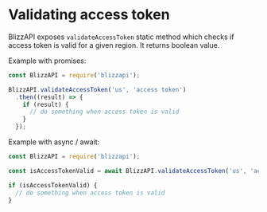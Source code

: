 # Validating access token

BlizzAPI exposes ``validateAccessToken`` static method which checks if access token is valid for a given region. It returns boolean value.

Example with promises:

```js
const BlizzAPI = require('blizzapi');

BlizzAPI.validateAccessToken('us', 'access token')
  .then((result) => {
    if (result) {
      // do something when access token is valid
    }
  });

```

Example with async / await:


```js
const BlizzAPI = require('blizzapi');

const isAccessTokenValid = await BlizzAPI.validateAccessToken('us', 'access token');

if (isAccessTokenValid) {
  // do something when access token is valid
}
```